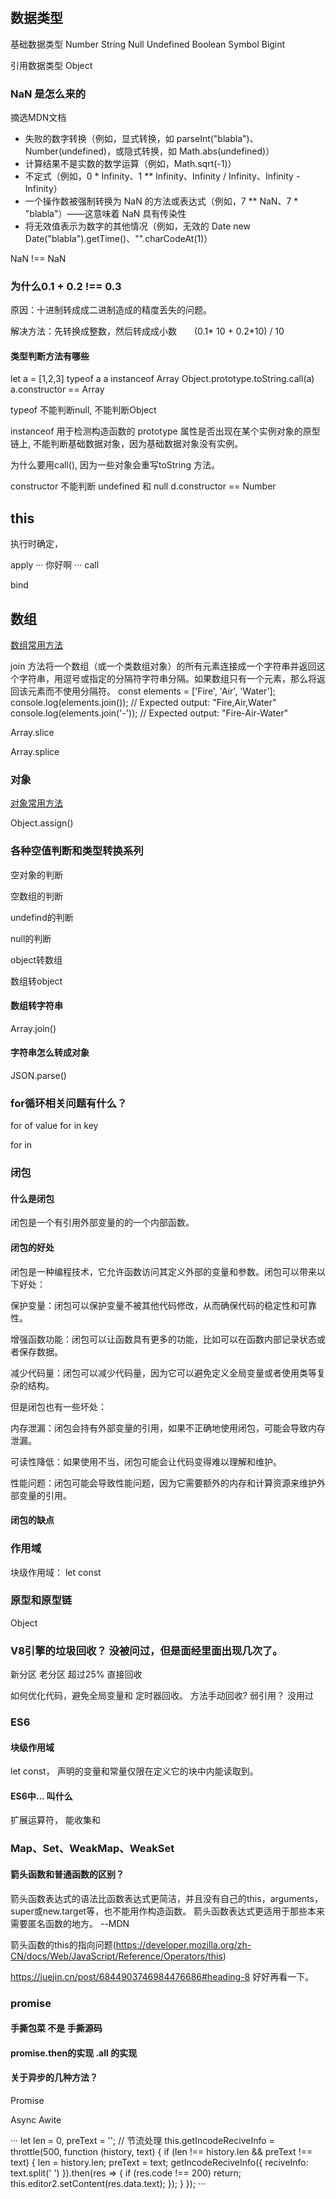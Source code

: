 # 

## 数据类型

基础数据类型 Number String Null Undefined  Boolean Symbol Bigint 

引用数据类型 Object 

### NaN 是怎么来的
摘选MDN文档
- 失败的数字转换（例如，显式转换，如 parseInt("blabla")、Number(undefined)，或隐式转换，如 Math.abs(undefined)）
- 计算结果不是实数的数学运算（例如，Math.sqrt(-1)）
- 不定式（例如，0 * Infinity、1 ** Infinity、Infinity / Infinity、Infinity - Infinity）
- 一个操作数被强制转换为 NaN 的方法或表达式（例如，7 ** NaN、7 * "blabla"）——这意味着 NaN 具有传染性
- 将无效值表示为数字的其他情况（例如，无效的 Date new Date("blabla").getTime()、"".charCodeAt(1)）

NaN !== NaN


### 为什么0.1 + 0.2 !== 0.3 
原因：十进制转成成二进制造成的精度丢失的问题。

解决方法：先转换成整数，然后转成成小数　　(0.1* 10 + 0.2*10) / 10 

#### 类型判断方法有哪些

let a = [1,2,3] typeof a  a instanceof Array   Object.prototype.toString.call(a)   a.constructor == Array
 
typeof 不能判断null, 不能判断Object 
 
instanceof 用于检测构造函数的 prototype 属性是否出现在某个实例对象的原型链上, 不能判断基础数据对象，因为基础数据对象没有实例。

为什么要用call(), 因为一些对象会重写toString 方法。

constructor 不能判断 undefined 和 null   d.constructor == Number


## this

执行时确定，

apply
···
你好啊
···
call

bind

## 数组

[数组常用方法](https://developer.mozilla.org/zh-CN/docs/Web/JavaScript/Reference/Global_Objects/Array/from )

join 方法将一个数组（或一个类数组对象）的所有元素连接成一个字符串并返回这个字符串，用逗号或指定的分隔符字符串分隔。如果数组只有一个元素，那么将返回该元素而不使用分隔符。
const elements = ['Fire', 'Air', 'Water'];
console.log(elements.join());
// Expected output: "Fire,Air,Water"
console.log(elements.join('-'));
// Expected output: "Fire-Air-Water"

Array.slice

Array.splice



### 对象

 [对象常用方法](https://developer.mozilla.org/zh-CN/docs/Web/JavaScript/Reference/Global_Objects/Object)

Object.assign()


### 各种空值判断和类型转换系列
空对象的判断

空数组的判断

undefind的判断

null的判断

object转数组

数组转object

#### 数组转字符串
Array.join()


#### 字符串怎么转成对象
JSON.parse()

### for循环相关问题有什么？

for of value  for in  key

for in 


### 闭包

#### 什么是闭包

闭包是一个有引用外部变量的的一个内部函数。

#### 闭包的好处
闭包是一种编程技术，它允许函数访问其定义外部的变量和参数。闭包可以带来以下好处：

保护变量：闭包可以保护变量不被其他代码修改，从而确保代码的稳定性和可靠性。

增强函数功能：闭包可以让函数具有更多的功能，比如可以在函数内部记录状态或者保存数据。

减少代码量：闭包可以减少代码量，因为它可以避免定义全局变量或者使用类等复杂的结构。

但是闭包也有一些坏处：

内存泄漏：闭包会持有外部变量的引用，如果不正确地使用闭包，可能会导致内存泄漏。

可读性降低：如果使用不当，闭包可能会让代码变得难以理解和维护。

性能问题：闭包可能会导致性能问题，因为它需要额外的内存和计算资源来维护外部变量的引用。

#### 闭包的缺点

### 作用域

块级作用域： let const 

### 原型和原型链

Object

### V8引擎的垃圾回收？  没被问过，但是面经里面出现几次了。

新分区 
老分区  超过25% 直接回收

如何优化代码，避免全局变量和 定时器回收。 方法手动回收?
弱引用？ 没用过

### ES6

#### 块级作用域 
let const， 声明的变量和常量仅限在定义它的块中内能读取到。

#### ES6中... 叫什么

扩展运算符，  能收集和


### Map、Set、WeakMap、WeakSet

#### 箭头函数和普通函数的区别？

箭头函数表达式的语法比函数表达式更简洁，并且没有自己的this，arguments，super或new.target等，也不能用作构造函数。
箭头函数表达式更适用于那些本来需要匿名函数的地方。  --MDN


箭头函数的this的指向问题(https://developer.mozilla.org/zh-CN/docs/Web/JavaScript/Reference/Operators/this)

https://juejin.cn/post/6844903746984476686#heading-8 好好再看一下。

### promise

#### 手撕包菜 不是 手撕源码

#### promise.then的实现 .all 的实现

#### 


#### 关于异步的几种方法？　

Promise 

Async
Awite



···
    let len = 0,
      preText = '';
    // 节流处理
    this.getIncodeReciveInfo = throttle(500, function (history, text) {
      if (len !== history.len && preText !== text) {
        len = history.len;
        preText = text;
        getIncodeReciveInfo({ reciveInfo: text.split(' ') }).then(res => {
          if (res.code !== 200) return;
          this.editor2.setContent(res.data.text);
        });
      }
    });
···










